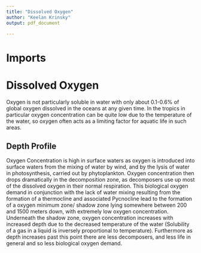 ```yaml
---
title: "Dissolved Oxygen"
author: "Keelan Krinsky"
output: pdf_document

---
```


# Imports

# Dissolved Oxygen
Oxygen is not particularly soluble in water with only about 0.1-0.6\% of global oxygen dissolved in the oceans at any given time. In the tropics in particular oxygen concentration can be quite low due to the temperature of the water, so oxygen often acts as a limiting factor for aquatic life in such areas. 


## Depth Profile
Oxygen Concentration is high in surface waters as oxygen is introduced into surface waters from the mixing of water by wind, and by the lysis of water in photosynthesis, carried out by phytoplankton. Oxygen concentration then drops dramatically in the decomposition zone, as decomposers use up most of the dissolved oxygen in their normal respiration. This biological oxygen demand in conjunction with the lack of water mixing resulting from the formation of a thermocline and associated Pycnocline lead to the formation of a oxygen minimum zone/ shadow zone lying somewhere between 200 and 1500 meters down, with extremely low oxygen concentration. Underneath the shadow zone, oxygen concentration increases with increased depth due to the decreased temperature of the water (Solubility of a gas in a liquid is inversely proportional to temperature). Furthermore as depth increases past this point there are less decomposers, and less life in general and so less biological oxygen demand.
